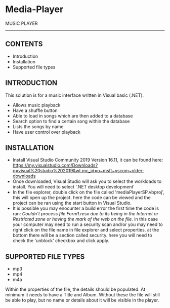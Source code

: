 # Media-Player

MUSIC PLAYER 
****************

CONTENTS
-------------------------
* Introduction
* Installation
* Supported file types


INTRODUCTION 
-------------------------
This solution is for a music interface written in Visual basic (.NET).

* Allows music playback
* Have a shuffle button
* Able to load in songs which are then added to a database
* Search option to find a certain song within the database
* Lists the songs by name
* Have user control over playback


INSTALLATION
-------------------------
* Install Visual Studio Community 2019 Version 16.11, it can be found here: https://my.visualstudio.com/Downloads?q=visual%20studio%202019&wt.mc_id=o~msft~vscom~older-downloads
* Once downloaded, Visual Studio will ask you to select the workloads to install. You will need to select '.NET desktop development'	 
* In the file explorer, double click on the file called 'mediaPlayerSP.vbproj', this will open up the project. here the code can be viewed and the project can be ran using the start button in Visual Studio. 
* It is possible you may enocunter a build error the first time the code is ran: *Couldn't process file Form1.resx due to its being in the Internet or Restricted zone or having the mark of the web on the file.* in this case your computer may need to run a security scan and/or you may need to right click on the file name in file explorer and select properties. at the bottom there will be a section called security. here you will need to check the 'unblock' checkbox and click apply.			



SUPPORTED FILE TYPES
-------------------------
* mp3
* mp4
* m4a

Within the properties of the file, the details should be populated. At minimum it needs to have a Title and Album.
Without these the file will still be able to play, but no name or details about it will be visible in the player.
